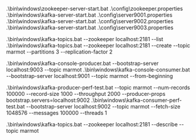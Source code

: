 .\bin\windows\zookeeper-server-start.bat .\config\zookeeper.properties
.\bin\windows\kafka-server-start.bat .\config\server9001.properties
.\bin\windows\kafka-server-start.bat .\config\server9002.properties
.\bin\windows\kafka-server-start.bat .\config\server9003.properties

.\bin\windows\kafka-topics.bat --zookeeper localhost:2181 --list
.\bin\windows\kafka-topics.bat --zookeeper localhost:2181 --create --topic marmot --partitions 3 --replication-factor 2

.\bin\windows\kafka-console-producer.bat --bootstrap-server localhost:9003 --topic marmot
.\bin\windows\kafka-console-consumer.bat --bootstrap-server localhost:9001 --topic marmot --from-beginning 

.\bin\windows\kafka-producer-perf-test.bat --topic marmot --num-records 100000 --record-size 1000 --throughput 2000 --producer-props bootstrap.servers=localhost:9002
.\bin\windows\kafka-consumer-perf-test.bat --bootstrap-server localhost:9002 --topic marmot --fetch-size 1048576 --messages 100000 --threads 1


.\bin\windows\kafka-topics.bat --zookeeper localhost:2181 --describe --topic marmot
